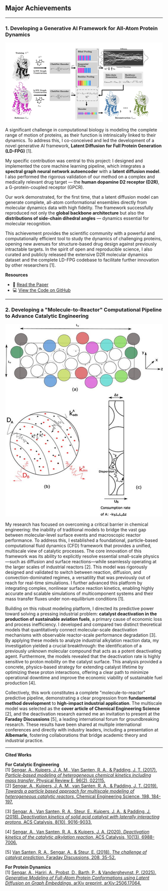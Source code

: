 ## Major Achievements

---

### 1. Developing a Generative AI Framework for All-Atom Protein Dynamics

![LD-FPG Figure](/images/LDFPG.png)

A significant challenge in computational biology is modeling the complete range of motion of proteins, as their function is intrinsically linked to their dynamics. To address this, I co-conceived and led the development of a novel generative AI framework, **Latent Diffusion for Full Protein Generation (LD-FPG)** [1].  

My specific contribution was central to this project: I designed and implemented the core machine learning pipeline, which integrates a **spectral graph neural network autoencoder** with a **latent diffusion model**. I also performed the rigorous validation of our method on a complex and medically relevant drug target — the **human dopamine D2 receptor (D2R)**, a G-protein-coupled receptor (GPCR).

Our work demonstrated, for the first time, that a latent diffusion model can generate complete, all-atom conformational ensembles directly from molecular dynamics data with high fidelity. The framework successfully reproduced not only the **global backbone architecture** but also the **distributions of side-chain dihedral angles** — dynamics essential for molecular recognition.

This achievement provides the scientific community with a powerful and computationally efficient tool to study the dynamics of challenging proteins, opening new avenues for structure-based drug design against previously intractable targets. In the spirit of open and reproducible science, I also curated and publicly released the extensive D2R molecular dynamics dataset and the complete LD-FPG codebase to facilitate further innovation by other researchers [1].

**Resources**  
- 📄 [Read the Paper](https://doi.org/10.48550/arXiv.2506.17064)  
- 💻 [View the Code on GitHub](https://github.com/adityasengar/LD-FPG/tree/main)  

---

### 2. Developing a "Molecule-to-Reactor" Computational Pipeline to Advance Catalytic Engineering

![Multiscale Catalyst Modeling](/images/reactor.jpg)

My research has focused on overcoming a critical barrier in chemical engineering: the inability of traditional models to bridge the vast gap between molecular-level surface events and macroscopic reactor performance. To address this, I established a foundational, particle-based computational fluid dynamics (CFD) framework that provides a unified, multiscale view of catalytic processes. The core innovation of this framework was its ability to explicitly resolve essential small-scale physics—such as diffusion and surface reactions—while seamlessly operating at the larger scales of industrial reactors [2]. This model was rigorously designed and validated to switch between reaction, diffusion, and convection-dominated regimes, a versatility that was previously out of reach for real-time simulations. I further advanced this platform by integrating complex, nonlinear surface reaction kinetics, enabling highly accurate and scalable simulations of multicomponent systems and their mass transfer fluxes under non-equilibrium conditions [1].

Building on this robust modeling platform, I directed its predictive power toward solving a pressing industrial problem: **catalyst deactivation in the production of sustainable aviation fuels**, a primary cause of economic loss and process inefficiency. I developed and compared two distinct theoretical models that quantitatively connect molecular-scale deactivation mechanisms with observable reactor-scale performance degradation [3]. By applying these models to analyze industrial alkylation reaction data, my investigation yielded a crucial breakthrough: the identification of a previously unknown molecular compound that acts as a potent deactivating agent. Furthermore, the models revealed that the deactivation rate is highly sensitive to proton mobility on the catalyst surface. This analysis provided a concrete, physics-based strategy for extending catalyst lifetime by optimizing these proton interactions, offering a clear path to minimize operational downtime and improve the economic viability of sustainable fuel production [4].

Collectively, this work constitutes a complete "molecule-to-reactor" predictive pipeline, demonstrating a clear progression from **fundamental method development** to **high-impact industrial application**. The multiscale model was selected as the **cover article of Chemical Engineering Science** [2], and the deactivation research earned me an invitation to present at the **Faraday Discussions** [5], a leading international forum for groundbreaking research. These results have been shared at multiple international conferences and directly with industry leaders, including a presentation at **Albemarle**, fostering collaborations that bridge academic theory and industrial practice.

---

**Cited Works**  

**For Catalytic Engineering**  
[1] [Sengar, A., Kuipers, J. A. M., Van Santen, R. A., & Padding, J. T. (2017). *Particle-based modeling of heterogeneous chemical kinetics including mass transfer*. Physical Review E, 96(2), 022115.](https://doi.org/10.1103/PhysRevE.96.022115)  
[2] [Sengar, A., Kuipers, J. A. M., van Santen, R. A., & Padding, J. T. (2019). *Towards a particle based approach for multiscale modeling of heterogeneous catalytic reactors*. Chemical Engineering Science, 198, 184-197.](https://www.sciencedirect.com/science/article/pii/S0009250918307607)

[3] [Sengar, A., Van Santen, R. A., Steur, E., Kuipers, J. A., & Padding, J. (2018). *Deactivation kinetics of solid acid catalyst with laterally interacting protons*. ACS Catalysis, 8(10), 9016-9033.](https://pubs.acs.org/doi/10.1021/acscatal.8b01511) 

[4] [Sengar, A., Van Santen, R. A., & Kuipers, J. A. (2020). *Deactivation kinetics of the catalytic alkylation reaction*. ACS Catalysis, 10(13), 6988-7006.](https://pubs.acs.org/doi/10.1021/acscatal.0c00932)

[5] [Van Santen, R. A., Sengar, A., & Steur, E. (2018). *The challenge of catalyst prediction*. Faraday Discussions, 208, 35-52.](https://pubs.rsc.org/en/content/articlelanding/2018/fd/c7fd00208d)

**For Protein Dynamics**  
[1] [Sengar, A., Hariri, A., Probst, D., Barth, P., & Vandergheynst, P. (2025). *Generative Modeling of Full-Atom Protein Conformations using Latent Diffusion on Graph Embeddings*. arXiv preprint, arXiv:2506.17064.](https://doi.org/10.48550/arXiv.2506.17064)
